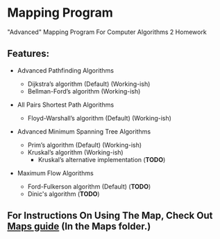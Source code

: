 # Mapping Program
"Advanced" Mapping Program For Computer Algorithms 2 Homework

## Features:
- Advanced Pathfinding Algorithms
  - Dijkstra’s algorithm (Default) (Working-ish)
  - Bellman-Ford’s algorithm (Working-ish)

- All Pairs Shortest Path Algorithms
  - Floyd-Warshall’s algorithm (Default) (Working-ish)

- Advanced Minimum Spanning Tree Algorithms
  - Prim’s algorithm (Default) (Working-ish)
  - Kruskal’s algorithm (Working-ish)
    - Kruskal’s alternative implementation (**TODO**)
  
- Maximum Flow Algorithms
  - Ford-Fulkerson algorithm (Default) (**TODO**)
  - Dinic's algorithm (**TODO**)

## For Instructions On Using The Map, Check Out [Maps guide](Maps/README.md) (In the Maps folder.)
